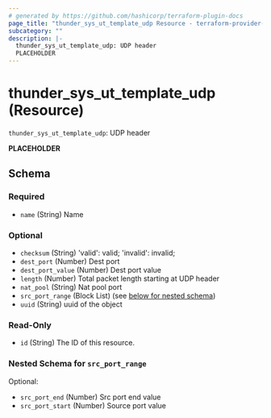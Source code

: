 ```yaml
---
# generated by https://github.com/hashicorp/terraform-plugin-docs
page_title: "thunder_sys_ut_template_udp Resource - terraform-provider-thunder"
subcategory: ""
description: |-
  thunder_sys_ut_template_udp: UDP header
  PLACEHOLDER
---
```


# thunder_sys_ut_template_udp (Resource)

`thunder_sys_ut_template_udp`: UDP header

__PLACEHOLDER__



<!-- schema generated by tfplugindocs -->
## Schema

### Required

- `name` (String) Name

### Optional

- `checksum` (String) 'valid': valid; 'invalid': invalid;
- `dest_port` (Number) Dest port
- `dest_port_value` (Number) Dest port value
- `length` (Number) Total packet length starting at UDP header
- `nat_pool` (String) Nat pool port
- `src_port_range` (Block List) (see [below for nested schema](#nestedblock--src_port_range))
- `uuid` (String) uuid of the object

### Read-Only

- `id` (String) The ID of this resource.

<a id="nestedblock--src_port_range"></a>
### Nested Schema for `src_port_range`

Optional:

- `src_port_end` (Number) Src port end value
- `src_port_start` (Number) Source port value


